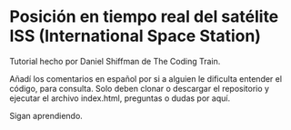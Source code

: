 # Posición en tiempo real del satélite ISS (International Space Station)
Tutorial hecho por Daniel Shiffman de The Coding Train.

Añadí los comentarios en español por si a alguien le dificulta entender el código, para consulta. Solo deben clonar o descargar el repositorio y ejecutar el archivo index.html, preguntas o dudas por aquí.

Sigan aprendiendo.
